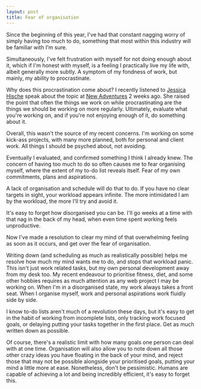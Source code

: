 ```yaml
---
layout: post
title: Fear of organisation
---
```


Since the beginning of this year, I've had that constant nagging worry of simply having too much to do, something that most within this industry will be familiar with I'm sure.

Simultaneously, I've felt frustration with myself for not doing enough about it, which if I'm honest with myself, is a feeling I practically live my life with, albeit generally more subtly. A symptom of my fondness of work, but mainly, my ability to procrastinate.

Why does this procrastination come about? I recently listened to [Jessica Hische](http://jessicahische.is/) speak about the topic at [New Adventures](http://2013.newadventuresconf.com/) 2 weeks ago. She raised the point that often the things we work on while procrastinating are the things we should be working on more regularly. Ultimately, evaluate what you're working on, and if you're not enjoying enough of it, do something about it.

Overall, this wasn't the source of my recent concerns. I'm working on some kick-ass projects, with many more planned, both for personal and client work. All things I should be psyched about, not avoiding.

Eventually I evaluated, and confirmed something I think I already knew. The concern of having too much to do so often causes me to fear organising myself, where the extent of my to-do list reveals itself. Fear of my own commitments, plans and aspirations.

A lack of organisation and schedule will do that to do. If you have no clear targets in sight, your workload appears infinite. The more intimidated I am by the workload, the more I'll try and avoid it.

It's easy to forget how disorganised you can be. I'll go weeks at a time with that nag in the back of my head, when even time spent working feels unproductive.

Now I've made a resolution to clear my mind of that overwhelming feeling as soon as it occurs, and get over the fear of organisation.

Writing down (and scheduling as much as realistically possible) helps me resolve how much my mind wants me to do, and stops that workload panic. This isn't just work related tasks, but my own personal development away from my desk too. My recent endeavour to prioritise fitness, diet, and some other hobbies requires as much attention as any web project I may be working on. When I'm in a disorganised state, my work always takes a front seat. When I organise myself, work and personal aspirations work fluidly side by side.

I know to-do lists aren't much of a revolution these days, but it's easy to get in the habit of working from incomplete lists, only tracking work focused goals, or delaying putting your tasks together in the first place. Get as much written down as possible.

Of course, there's a realistic limit with how many goals one person can deal with at one time. Organisation will also allow you to note down all those other crazy ideas you have floating in the back of your mind, and reject those that may not be possible alongside your prioritised goals, putting your mind a little more at ease. Nonetheless, don't be pessimistic. Humans are capable of achieving a lot and being incredibly efficient, it's easy to forget this.